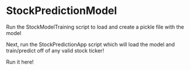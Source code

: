 # StockPredictionModel

Run the StockModelTraining script to load and create a pickle file with the model

Next, run the StockPredictionApp script which will load the model and train/predict off of any valid stock ticker!

Run it here!

